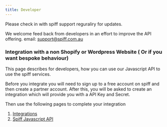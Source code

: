 ```yaml
---
title: Developer
---
```


Please check in with spiff support reguraliry for updates.   

We welcome feed back from developers in an effort to improve the API offering.  email: support@spiff.com.au  

### Integration with a non Shopify or Wordpress Website ( Or if you want bespoke behaviour) 
This page describes for developers, how you can use our Javascript API to use the spiff services.

Before you integrate you will need to sign up to a free account on spiff and then create a partner account. After this, you will be asked to create an integration which will provide you with a API Key and Secret. 

Then use the following pages to complete your integration

1. [Integrations](/integrations)
2. [Spiff Javascript API](/javascript-api)
